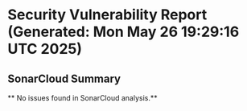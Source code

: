 # Security Vulnerability Report (Generated: Mon May 26 19:29:16 UTC 2025)


## SonarCloud Summary
** No issues found in SonarCloud analysis.**
